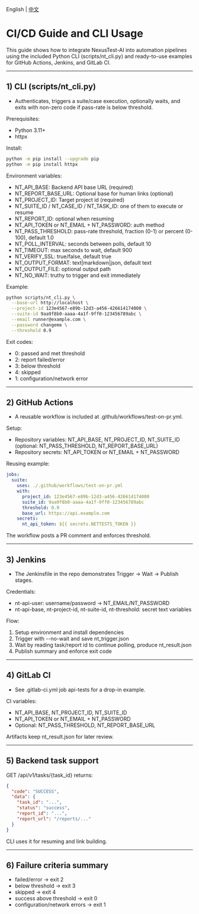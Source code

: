 English | [中文](../zh/ci-cd.md)

# CI/CD Guide and CLI Usage

This guide shows how to integrate NexusTest-AI into automation pipelines using the included Python CLI (scripts/nt_cli.py) and ready-to-use examples for GitHub Actions, Jenkins, and GitLab CI.

---

## 1) CLI (scripts/nt_cli.py)

- Authenticates, triggers a suite/case execution, optionally waits, and exits with non-zero code if pass-rate is below threshold.

Prerequisites:
- Python 3.11+
- httpx

Install:
```bash
python -m pip install --upgrade pip
python -m pip install httpx
```

Environment variables:
- NT_API_BASE: Backend API base URL (required)
- NT_REPORT_BASE_URL: Optional base for human links (optional)
- NT_PROJECT_ID: Target project id (required)
- NT_SUITE_ID / NT_CASE_ID / NT_TASK_ID: one of them to execute or resume
- NT_REPORT_ID: optional when resuming
- NT_API_TOKEN or NT_EMAIL + NT_PASSWORD: auth method
- NT_PASS_THRESHOLD: pass-rate threshold, fraction (0-1) or percent (0-100), default 1.0
- NT_POLL_INTERVAL: seconds between polls, default 10
- NT_TIMEOUT: max seconds to wait, default 900
- NT_VERIFY_SSL: true/false, default true
- NT_OUTPUT_FORMAT: text|markdown|json, default text
- NT_OUTPUT_FILE: optional output path
- NT_NO_WAIT: truthy to trigger and exit immediately

Example:
```bash
python scripts/nt_cli.py \
  --base-url http://localhost \
  --project-id 123e4567-e89b-12d3-a456-426614174000 \
  --suite-id 9aa9f8b0-aaaa-4a1f-9ff0-123456789abc \
  --email runner@example.com \
  --password changeme \
  --threshold 0.9
```

Exit codes:
- 0: passed and met threshold
- 2: report failed/error
- 3: below threshold
- 4: skipped
- 1: configuration/network error

---

## 2) GitHub Actions

- A reusable workflow is included at .github/workflows/test-on-pr.yml.

Setup:
- Repository variables: NT_API_BASE, NT_PROJECT_ID, NT_SUITE_ID (optional: NT_PASS_THRESHOLD, NT_REPORT_BASE_URL)
- Repository secrets: NT_API_TOKEN or NT_EMAIL + NT_PASSWORD

Reusing example:
```yaml
jobs:
  suite:
    uses: ./.github/workflows/test-on-pr.yml
    with:
      project_id: 123e4567-e89b-12d3-a456-426614174000
      suite_id: 9aa9f8b0-aaaa-4a1f-9ff0-123456789abc
      threshold: 0.9
      base_url: https://api.example.com
    secrets:
      nt_api_token: ${{ secrets.NETTESTS_TOKEN }}
```

The workflow posts a PR comment and enforces threshold.

---

## 3) Jenkins

- The Jenkinsfile in the repo demonstrates Trigger → Wait → Publish stages.

Credentials:
- nt-api-user: username/password → NT_EMAIL/NT_PASSWORD
- nt-api-base, nt-project-id, nt-suite-id, nt-threshold: secret text variables

Flow:
1) Setup environment and install dependencies
2) Trigger with --no-wait and save nt_trigger.json
3) Wait by reading task/report id to continue polling, produce nt_result.json
4) Publish summary and enforce exit code

---

## 4) GitLab CI

- See .gitlab-ci.yml job api-tests for a drop-in example.

CI variables:
- NT_API_BASE, NT_PROJECT_ID, NT_SUITE_ID
- NT_API_TOKEN or NT_EMAIL + NT_PASSWORD
- Optional: NT_PASS_THRESHOLD, NT_REPORT_BASE_URL

Artifacts keep nt_result.json for later review.

---

## 5) Backend task support

GET /api/v1/tasks/{task_id} returns:
```json
{
  "code": "SUCCESS",
  "data": {
    "task_id": "...",
    "status": "success",
    "report_id": "...",
    "report_url": "/reports/..."
  }
}
```
CLI uses it for resuming and link building.

---

## 6) Failure criteria summary

- failed/error → exit 2
- below threshold → exit 3
- skipped → exit 4
- success above threshold → exit 0
- configuration/network errors → exit 1
